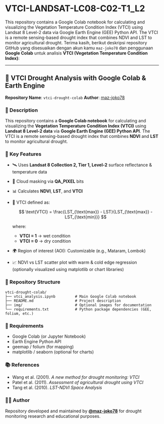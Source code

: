 # VTCI-LANDSAT-LC08-C02-T1_L2
This repository contains a Google Colab notebook for calculating and visualizing the Vegetation Temperature Condition Index (VTCI) using Landsat 8 Level-2 data via Google Earth Engine (GEE) Python API. The VTCI is a remote sensing-based drought index that combines NDVI and LST to monitor agricultural drought.
Terima kasih, berikut deskripsi repository GitHub yang disesuaikan dengan akun kamu `maz-joko78` dan penggunaan **Google Colab** untuk analisis **VTCI (Vegetation Temperature Condition Index)**:

---

## 📗 VTCI Drought Analysis with Google Colab & Earth Engine

**Repository Name**: `vtci-drought-colab`
**Author**: [maz-joko78](https://github.com/maz-joko78)

### 📌 Description

This repository contains a **Google Colab notebook** for calculating and visualizing the **Vegetation Temperature Condition Index (VTCI)** using **Landsat 8 Level-2 data** via **Google Earth Engine (GEE) Python API**. The VTCI is a remote sensing-based drought index that combines **NDVI** and **LST** to monitor agricultural drought.

### 🚀 Key Features

* 🛰️ Uses **Landsat 8 Collection 2, Tier 1, Level-2** surface reflectance & temperature data
* 🧾 Cloud masking via **QA\_PIXEL** bits
* 📊 Calculates **NDVI**, **LST**, and **VTCI**
* 🎯 VTCI defined as:

  $$
  \text{VTCI} = \frac{LST_{\text{max}} - LST}{LST_{\text{max}} - LST_{\text{min}}}
  $$

  where:

  * **VTCI = 1** → wet condition
  * **VTCI = 0** → dry condition
* 🌍 Region of interest (AOI): Customizable (e.g., Mataram, Lombok)
* 📈 NDVI vs LST scatter plot with warm & cold edge regression (optionally visualized using matplotlib or chart libraries)

### 📁 Repository Structure

```
vtci-drought-colab/
├── vtci_analysis.ipynb         # Main Google Colab notebook
├── README.md                   # Project description
├── img/                        # Optional images for documentation
└── requirements.txt            # Python package dependencies (GEE, folium, etc.)
```

### 🧰 Requirements

* Google Colab (or Jupyter Notebook)
* Earth Engine Python API
* geemap / folium (for mapping)
* matplotlib / seaborn (optional for charts)

### 📚 References

* Wang et al. (2001). *A new method for drought monitoring: VTCI*
* Patel et al. (2011). *Assessment of agricultural drought using VTCI*
* Tang et al. (2010). *LST-NDVI Space Analysis*

### 🧑‍💻 Author

Repository developed and maintained by **[@maz-joko78](https://github.com/maz-joko78)** for drought monitoring research and educational purposes.


